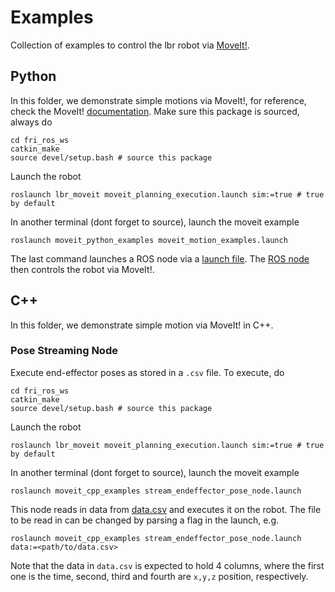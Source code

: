 # Examples
Collection of examples to control the lbr robot via [MoveIt!](https://moveit.ros.org/).
## Python
In this folder, we demonstrate simple motions via MoveIt!, for reference, check the MoveIt! [documentation](http://docs.ros.org/en/kinetic/api/moveit_tutorials/html/doc/move_group_python_interface/move_group_python_interface_tutorial.html). Make sure this package is sourced, always do
```shell
cd fri_ros_ws
catkin_make
source devel/setup.bash # source this package
```
Launch the robot
```shell
roslaunch lbr_moveit moveit_planning_execution.launch sim:=true # true by default
```
In another terminal (dont forget to source), launch the moveit example
```shell
roslaunch moveit_python_examples moveit_motion_examples.launch
```
The last command launches a ROS node via a [launch file](moveit_python_examples/launch/moveit_motion_examples.launch). The [ROS node](moveit_python_examples/src/moveit_motion_examples.py) then controls the robot via MoveIt!.

## C++
In this folder, we demonstrate simple motion via MoveIt! in C++.

### Pose Streaming Node
Execute end-effector poses as stored in a `.csv` file. To execute, do
```shell
cd fri_ros_ws
catkin_make
source devel/setup.bash # source this package
```
Launch the robot
```shell
roslaunch lbr_moveit moveit_planning_execution.launch sim:=true # true by default
```
In another terminal (dont forget to source), launch the moveit example
```shell
roslaunch moveit_cpp_examples stream_endeffector_pose_node.launch
```
This node reads in data from [data.csv](moveit_cpp_examples/data/data.csv) and executes it on the robot. The file to be read in can be changed by parsing a flag in the launch, e.g.
```shell
roslaunch moveit_cpp_examples stream_endeffector_pose_node.launch data:=<path/to/data.csv>
```
Note that the data in `data.csv` is expected to hold 4 columns, where the first one is the time, second, third and fourth are `x,y,z` position, respectively.

